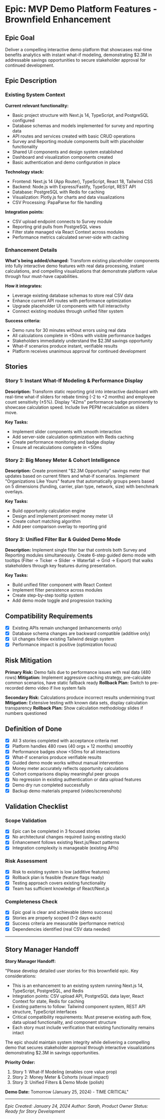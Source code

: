 # Epic: MVP Demo Platform Features - Brownfield Enhancement

## Epic Goal

Deliver a compelling interactive demo platform that showcases real-time benefits analytics with instant what-if modeling, demonstrating $2.3M in addressable savings opportunities to secure stakeholder approval for continued development.

## Epic Description

### Existing System Context

**Current relevant functionality:**
- Basic project structure with Next.js 14, TypeScript, and PostgreSQL configured
- Database schemas and models implemented for survey and reporting data
- API routes and services created with basic CRUD operations
- Survey and Reporting module components built with placeholder functionality
- Shared UI components and design system established
- Dashboard and visualization components created
- Basic authentication and demo configuration in place

**Technology stack:**
- Frontend: Next.js 14 (App Router), TypeScript, React 18, Tailwind CSS
- Backend: Node.js with Express/Fastify, TypeScript, REST API
- Database: PostgreSQL with Redis for caching
- Visualization: Plotly.js for charts and data visualizations
- CSV Processing: PapaParse for file handling

**Integration points:**
- CSV upload endpoint connects to Survey module
- Reporting grid pulls from PostgreSQL views
- Filter state managed via React Context across modules
- Performance metrics calculated server-side with caching

### Enhancement Details

**What's being added/changed:**
Transform existing placeholder components into fully interactive demo features with real data processing, instant calculations, and compelling visualizations that demonstrate platform value through four must-have capabilities.

**How it integrates:**
- Leverage existing database schemas to store real CSV data
- Enhance current API routes with performance optimization
- Upgrade placeholder UI components with full interactivity
- Connect existing modules through unified filter system

**Success criteria:**
- Demo runs for 30 minutes without errors using real data
- All calculations complete in <50ms with visible performance badges
- Stakeholders immediately understand the $2.3M savings opportunity
- What-if scenarios produce instant, verifiable results
- Platform receives unanimous approval for continued development

## Stories

### Story 1: Instant What-If Modeling & Performance Display
**Description:** Transform static reporting grid into interactive dashboard with real-time what-if sliders for rebate timing (-2 to +2 months) and employee count sensitivity (±5%). Display "42ms" performance badge prominently to showcase calculation speed. Include live PEPM recalculation as sliders move.

**Key Tasks:**
- Implement slider components with smooth interaction
- Add server-side calculation optimization with Redis caching
- Create performance monitoring and badge display
- Ensure all recalculations complete in <50ms

### Story 2: Big Money Meter & Cohort Intelligence
**Description:** Create prominent "$2.3M Opportunity" savings meter that updates based on current filters and what-if scenarios. Implement "Organizations Like Yours" feature that automatically groups peers based on 5 dimensions (funding, carrier, plan type, network, size) with benchmark overlays.

**Key Tasks:**
- Build opportunity calculation engine
- Design and implement prominent money meter UI
- Create cohort matching algorithm
- Add peer comparison overlay to reporting grid

### Story 3: Unified Filter Bar & Guided Demo Mode
**Description:** Implement single filter bar that controls both Survey and Reporting modules simultaneously. Create 6-step guided demo mode with tooltips (Filter → Ticker → Slider → Waterfall → Grid → Export) that walks stakeholders through key features during presentation.

**Key Tasks:**
- Build unified filter component with React Context
- Implement filter persistence across modules
- Create step-by-step tooltip system
- Add demo mode toggle and progression tracking

## Compatibility Requirements

- [x] Existing APIs remain unchanged (enhancements only)
- [x] Database schema changes are backward compatible (additive only)
- [x] UI changes follow existing Tailwind design system
- [x] Performance impact is positive (optimization focus)

## Risk Mitigation

**Primary Risk:** Demo fails due to performance issues with real data (480 rows)
**Mitigation:** Implement aggressive caching strategy, pre-calculate common scenarios, have static fallback ready
**Rollback Plan:** Switch to pre-recorded demo video if live system fails

**Secondary Risk:** Calculations produce incorrect results undermining trust
**Mitigation:** Extensive testing with known data sets, display calculation transparency
**Rollback Plan:** Show calculation methodology slides if numbers questioned

## Definition of Done

- [x] All 3 stories completed with acceptance criteria met
- [x] Platform handles 480 rows (40 orgs × 12 months) smoothly
- [x] Performance badges show <50ms for all interactions
- [x] What-if scenarios produce verifiable results
- [x] Guided demo mode works without manual intervention
- [x] Money meter accurately reflects opportunity calculations
- [x] Cohort comparisons display meaningful peer groups
- [x] No regression in existing authentication or data upload features
- [x] Demo dry run completed successfully
- [x] Backup demo materials prepared (video/screenshots)

## Validation Checklist

### Scope Validation
- [x] Epic can be completed in 3 focused stories
- [x] No architectural changes required (using existing stack)
- [x] Enhancement follows existing Next.js/React patterns
- [x] Integration complexity is manageable (existing APIs)

### Risk Assessment
- [x] Risk to existing system is low (additive features)
- [x] Rollback plan is feasible (feature flags ready)
- [x] Testing approach covers existing functionality
- [x] Team has sufficient knowledge of React/Next.js

### Completeness Check
- [x] Epic goal is clear and achievable (demo success)
- [x] Stories are properly scoped (1-2 days each)
- [x] Success criteria are measurable (performance metrics)
- [x] Dependencies identified (real CSV data needed)

---

## Story Manager Handoff

**Story Manager Handoff:**

"Please develop detailed user stories for this brownfield epic. Key considerations:

- This is an enhancement to an existing system running Next.js 14, TypeScript, PostgreSQL, and Redis
- Integration points: CSV upload API, PostgreSQL data layer, React Context for state, Redis for caching
- Existing patterns to follow: Tailwind component system, REST API structure, TypeScript interfaces
- Critical compatibility requirements: Must preserve existing auth flow, data upload functionality, and component structure
- Each story must include verification that existing functionality remains intact

The epic should maintain system integrity while delivering a compelling demo that secures stakeholder approval through interactive visualizations demonstrating $2.3M in savings opportunities.

**Priority Order:**
1. Story 1: What-If Modeling (enables core value prop)
2. Story 2: Money Meter & Cohorts (visual impact)  
3. Story 3: Unified Filters & Demo Mode (polish)

**Demo Date:** Tomorrow (January 25, 2024) - TIME CRITICAL"

---

*Epic Created: January 24, 2024*
*Author: Sarah, Product Owner*
*Status: Ready for Story Development*